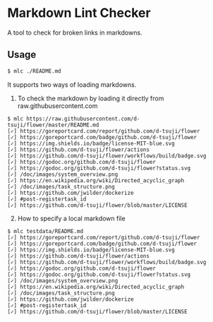 # Markdown Lint Checker

A tool to check for broken links in markdowns.

## Usage

```bash
$ mlc ./README.md
```

It supports two ways of loading markdowns.

1. To check the markdown by loading it directly from raw.githubusercontent.com

```
$ mlc https://raw.githubusercontent.com/d-tsuji/flower/master/README.md
[✓] https://goreportcard.com/report/github.com/d-tsuji/flower
[✓] https://goreportcard.com/badge/github.com/d-tsuji/flower
[✓] https://img.shields.io/badge/license-MIT-blue.svg
[✓] https://github.com/d-tsuji/flower/actions
[✓] https://github.com/d-tsuji/flower/workflows/build/badge.svg
[✓] https://godoc.org/github.com/d-tsuji/flower
[✓] https://godoc.org/github.com/d-tsuji/flower?status.svg
[✓] /doc/images/system_overview.png
[✓] https://en.wikipedia.org/wiki/Directed_acyclic_graph
[✓] /doc/images/task_structure.png
[✓] https://github.com/jwilder/dockerize
[✓] #post-registertask_id
[✓] https://github.com/d-tsuji/flower/blob/master/LICENSE
```

2. How to specify a local markdown file

```
$ mlc testdata/README.md
[✓] https://goreportcard.com/report/github.com/d-tsuji/flower
[✓] https://goreportcard.com/badge/github.com/d-tsuji/flower
[✓] https://img.shields.io/badge/license-MIT-blue.svg
[✓] https://github.com/d-tsuji/flower/actions
[✓] https://github.com/d-tsuji/flower/workflows/build/badge.svg
[✓] https://godoc.org/github.com/d-tsuji/flower
[✓] https://godoc.org/github.com/d-tsuji/flower?status.svg
[✓] /doc/images/system_overview.png
[✓] https://en.wikipedia.org/wiki/Directed_acyclic_graph
[✓] /doc/images/task_structure.png
[✓] https://github.com/jwilder/dockerize
[✓] #post-registertask_id
[✓] https://github.com/d-tsuji/flower/blob/master/LICENSE
```
